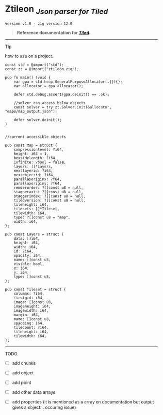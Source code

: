 # **Ztileon** <sub>_Json parser for Tiled_ </sub>
`version v1.0 - zig version 12.0`

> **Reference documentation for _[Tiled](https://doc.mapeditor.org/en/stable/reference/json-map-format/#map)_.**

---
> [!TIP]
> how to use on a project.
```zig
const std = @import("std");
const zt = @import("ztileon.zig");

pub fn main() !void {
    var gpa = std.heap.GeneralPurposeAllocator(.{}){};
    var allocator = gpa.allocator();

    defer std.debug.assert(gpa.deinit() == .ok);

    //solver can access below objects
    const solver = try zt.Solver.init(&allocator, "maps/map_output.json");

    defer solver.deinit();
}
```

```zig

//current accessible objects

pub const Map = struct {
    compressionlevel: ?i64,
    height: i64 = 1,
    hexsidelength: ?i64,
    infinite: ?bool = false,
    layers: []*Layers,
    nextlayerid: ?i64,
    nextobjectid: ?i64,
    parallaxoriginx: ?f64,
    parallaxoriginy: ?f64,
    renderorder: ?[]const u8 = null,
    staggeraxis: ?[]const u8 = null,
    staggerindex: ?[]const u8 = null,
    tiledversion: ?[]const u8 = null,
    tileheight: i64,
    tilesets: []*Tileset,
    tilewidth: i64,
    type: ?[]const u8 = "map",
    width: i64,
};

pub const Layers = struct {
    data: []i64,
    height: i64,
    width: i64,
    id: ?i64,
    opacity: i64,
    name: []const u8,
    visible: bool,
    x: i64,
    y: i64,
    type: []const u8,
};

pub const Tileset = struct {
    columns: ?i64,
    firstgid: i64,
    image: []const u8,
    imageheight: i64,
    imagewidth: i64,
    margin: i64,
    name: []const u8,
    spaceing: i64,
    tilecount: ?i64,
    tileheight: i64,
    tilewidth: i64,
};
```
---
TODO
- [ ] add chunks
- [ ] add object
- [ ] add point
- [ ] add other data arrays
- [ ] add properties (it is mentioned as a array on documentation but output gives a object... occuring issue)

